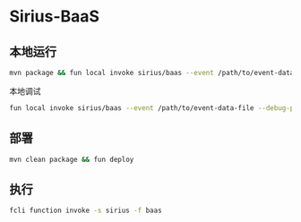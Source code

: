 # Sirius-BaaS

## 本地运行

```bash
mvn package && fun local invoke sirius/baas --event /path/to/event-data-file
```

本地调试

```bash
fun local invoke sirius/baas --event /path/to/event-data-file --debug-port 5005
```

## 部署

```bash
mvn clean package && fun deploy
```

## 执行

```bash
fcli function invoke -s sirius -f baas
```